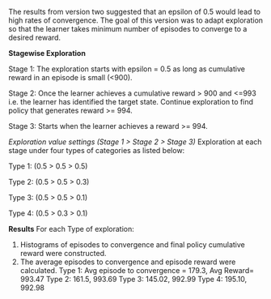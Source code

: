 
The results from version two suggested that an epsilon of 0.5 would lead to high rates of convergence. 
The goal of this version was to adapt exploration so that the learner takes minimum number of episodes to converge to a desired reward.

**Stagewise Exploration**

Stage 1: The exploration starts with epsilon = 0.5 as long as cumulative reward in an episode is small (<900).

Stage 2: Once the learner achieves a cumulative reward > 900 and <=993 i.e. the learner has identified the target state. Continue exploration to find policy that generates reward >= 994. 

Stage 3: Starts when the learner achieves a reward >= 994. 

_Exploration value settings (Stage 1 > Stage 2 > Stage 3)_
Exploration at each stage under four types of categories as listed below:

Type 1: (0.5 > 0.5 > 0.5)

Type 2: (0.5 > 0.5 > 0.3)

Type 3: (0.5 > 0.5 > 0.1)

Type 4: (0.5 > 0.3 > 0.1)

**Results**
For each Type of exploration:
1. Histograms of episodes to convergence and final policy cumulative reward were constructed.
2. The average episodes to convergence and episode reward were calculated.
Type 1: Avg episode to convergence = 179.3, Avg Reward= 993.47 
Type 2: 161.5, 993.69
Type 3: 145.02, 992.99
Type 4: 195.10, 992.98

